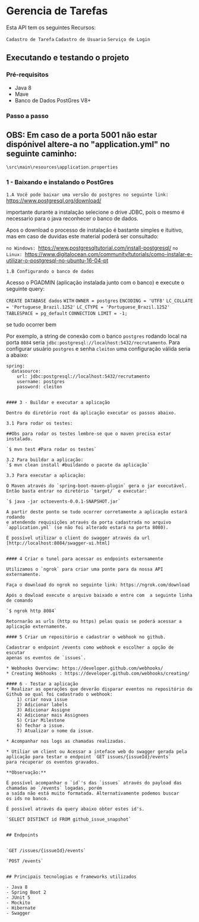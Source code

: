 # Gerencia de Tarefas

Esta API tem os seguintes Recursos: 

`Cadastro de Tarefa`
`Cadastro de Usuario`
`Serviço de Login`

## Executando e testando o projeto

### Pré-requisitos
* Java 8
* Mave
* Banco de Dados PostGres V8+
### Passo a passo
## OBS: Em caso de a porta 5001 não estar dispónivel altere-a no "application.yml" no seguinte caminho:
`\src\main\resources\application.properties`

### 1 - Baixando e instalando o PostGres

`1.A Você pode baixar uma versão do postgres no seguinte link:`
https://www.postgresql.org/download/

importante durante a instalação selecione o drive JDBC, pois o mesmo é necessario para o java reconhecer o banco de dados.

Apos o download o processo de instalação é bastante simples e ituitivo, mas em caso de duvidas este material poderá ser consultado: 

`no Windows: `https://www.postgresqltutorial.com/install-postgresql/
`no Linux: `https://www.digitalocean.com/community/tutorials/como-instalar-e-utilizar-o-postgresql-no-ubuntu-16-04-pt 


`1.B Configurando o banco de dados`

Acesso o PGADMIN (aplicação instalada junto com o banco) e execute o seguinte query:

`CREATE DATABASE dados`
    `WITH` 
    `OWNER = postgres`
    `ENCODING = 'UTF8'`
    `LC_COLLATE = 'Portuguese_Brazil.1252'`
    `LC_CTYPE = 'Portuguese_Brazil.1252'`
    `TABLESPACE = pg_default`
    `CONNECTION LIMIT = -1;` 
	
se tudo ocorrer bem 



Por exemplo, a string de conexão com o banco `postgres` rodando local na porta `8084`
seria `jdbc:postgresql://localhost:5432/recrutamento`. Para configurar usuário `postgres` e senha `cleiton` uma configuração
válida seria a abaixo:

```
spring:
  datasource:
    url: jdbc:postgresql://localhost:5432/recrutamento    
    username: postgres     
    password: cleiton


#### 3 - Buildar e executar a aplicação

Dentro do diretório root da aplicação executar os passos abaixo.

3.1 Para rodar os testes:

##Obs para rodar os testes lembre-se que o maven precisa estar instalado. 

`$ mvn test #Para rodar os testes`

3.2 Para buildar a aplicação:
`$ mvn clean install #buildando o pacote da aplicação`

3.3 Para executar a aplicação:

O Maven através do `spring-boot-maven-plugin` gera o jar executável.
Então basta entrar no diretório `target/` e executar:

`$ java -jar octoevents-0.0.1-SNAPSHOT.jar`

A partir deste ponto se tudo ocorrer corretamente a aplicação estará rodando 
e atendendo requisições através da porta cadastrada no arquivo `application.yml` (se não foi alterado estará na porta 8080).

É possível utilizar o client do swagger através da url [http://localhost:8084/swagger-ui.html]


#### 4 Criar o tunel para acessar os endpoints externamente

Utilizamos o `ngrok` para criar uma ponte para da nossa API externamente.

Faça o download do ngrok no seguinte link: https://ngrok.com/download 

Após o dowload execute o arquivo baixado e entre com  a seguinte linha de comando 

`$ ngrok http 8084` 

Retornarão as urls (http ou https) pelas quais se poderá acessar a aplicação externamente.

#### 5 Criar um repositório e cadastrar o webhook no github.

Cadastrar o endpoint /events como webhook e escolher a opção de escutar 
apenas os eventos de `issues`.

* Webhooks Overview: https://developer.github.com/webhooks/ 
* Creating Webhooks : https://developer.github.com/webhooks/creating/

#### 6 - Testar a aplicação
* Realizar as operações que deverão disparar eventos no repositório do Github ao qual foi cadastrado o webhook:
    1) criar nova issue
    2) Adicionar labels
    3) Adicionar Assigne
    4) Adicionar mais Assignees
    5) Criar Milestone
    6) fechar a issue.
    7) Atualizar o nome da issue.
    
* Acompanhar nos logs as chamadas realizadas.

* Utiliar um client ou Acessar a inteface web do swagger gerada pela aplicação para testar o endpoint `GET issues/{issueId}/events` 
para recuperar os eventos gravados.

**Observação:**

É possível acompanhar o `id`'s das `issues` através do payload das chamadas ao `/events` logadas, porém
a saída não está muito formatada. Alternativamente podemos buscar
os ids no banco.

É possível através da query abaixo obter estes id's.

`SELECT DISTINCT id FROM github_issue_snapshot`


## Endpoints 


`GET /issues/{issueId}/events`

`POST /events`


## Principais tecnologias e frameworks utilizados

- Java 8
- Spring Boot 2
- JUnit 5
- Mockito
- Hibernate
- Swagger
